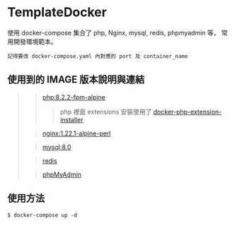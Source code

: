 # TemplateDocker
使用 docker-compose 集合了 php, Nginx, mysql, redis, phpmyadmin 等，
常用開發環境範本。

`記得要改 docker-compose.yaml 內對應的 port 及 container_name`

## 使用到的 IMAGE 版本說明與連結
>> [php:8.2.2-fpm-alpine](https://hub.docker.com/layers/library/php/8.2.2-fpm-alpine/images/sha256-94022b1d36943e4225f00ea6676e0e07accbdaa1190a3d78fac9d18474cf0c8e?context=explore)
>>> php 裡面 extensions 安裝使用了
>>> [docker-php-extension-installer](https://github.com/mlocati/docker-php-extension-installer)
> 
>> [nginx:1.22.1-alpine-perl](https://registry.hub.docker.com/layers/library/nginx/1.22.1-alpine-perl/images/sha256-75afe29dda426c0eb659a62503dbb746fdd115f8f2f2e54fe37a546722a96d21?context=explore)
>
>> [mysql:8.0](https://registry.hub.docker.com/layers/library/mysql/8.0/images/sha256-61c1efe1cff61a37c399d556feb489fcb81caedd871e65c018bcbdce8fe208b2?context=explore)
> 
>> [redis](https://registry.hub.docker.com/_/redis)
> 
>> [phpMyAdmin](https://registry.hub.docker.com/r/phpmyadmin/phpmyadmin)

## 使用方法
```
$ docker-compose up -d
```